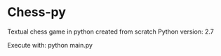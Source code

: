 # Chess-py
Textual chess game in python created from scratch
Python version: 2.7

Execute with:
python main.py
